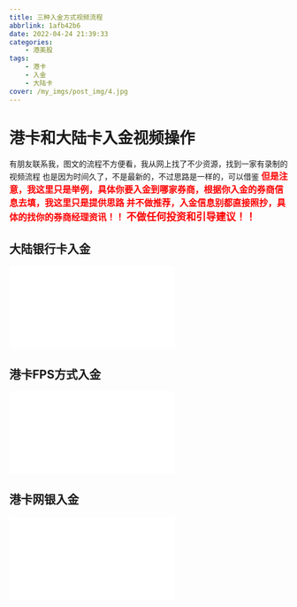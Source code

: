 ```yaml
---
title: 三种入金方式视频流程
abbrlink: 1afb42b6
date: 2022-04-24 21:39:33
categories:
    - 港美股
tags:
    - 港卡
    - 入金
    - 大陆卡
cover: /my_imgs/post_img/4.jpg
---
```


# 港卡和大陆卡入金视频操作

有朋友联系我，图文的流程不方便看，我从网上找了不少资源，找到一家有录制的视频流程
也是因为时间久了，不是最新的，不过思路是一样的，可以借鉴
**<font color="red" size=3>但是注意，我这里只是举例，具体你要入金到哪家券商，根据你入金的券商信息去填，我这里只是提供思路</font>**
**<font color="red" size=3>并不做推荐，入金信息别都直接照抄，具体的找你的券商经理资讯！！</font>**
**<font color="red" size=4>不做任何投资和引导建议！！</font>**

## 大陆银行卡入金
<div class="bilibili">
    <iframe src="//player.bilibili.com/player.html?aid=553404697&bvid=BV1Si4y127kY&cid=584155262&page=1" scrolling="no" border="0" frameborder="no" framespacing="0" allowfullscreen="true"> </iframe>
</div>


## 港卡FPS方式入金
<div class="bilibili">
    <iframe src="//player.bilibili.com/player.html?aid=853391446&bvid=BV1WL4y1V7Sx&cid=584105537&page=1" scrolling="no" border="0" frameborder="no" framespacing="0" allowfullscreen="true"> </iframe>
</div>


## 港卡网银入金
<div class="bilibili">
    <iframe src="//player.bilibili.com/player.html?aid=425996560&bvid=BV1c3411K7S6&cid=584154674&page=1" scrolling="no" border="0" frameborder="no" framespacing="0" allowfullscreen="true"> </iframe>
</div>


